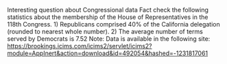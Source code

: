 Interesting question about Congressional data
Fact check the following statistics about the membership of the House of Representatives in the 118th Congress. 1) Republicans comprised 40% of the California delegation (rounded to nearest whole number). 2) The average number of terms served by Democrats is 7.52 
Note: Data is available in the following site: https://brookings.icims.com/icims2/servlet/icims2?module=AppInert&action=download&id=492054&hashed=-1231817061

